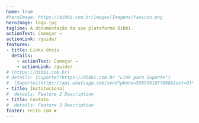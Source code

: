 ```yaml
---
home: true
#heroImage: https://dibbi.com.br/images/Imagens/favicon.png
heroImage: logo.jpg
tagline: A documentação da sua plataforma Dibbi.
actionText: Começar →
actionLink: /guide/
features:
- title: Links úteis
  details:
    - actionText: Começar →
    - actionLink: /guide/
# (https://dibbi.com.br)
# details: [Suporte](https://dibbi.com.br "Link para Suporte")
#  [Suporte](https://api.whatsapp.com/send?phone=5585991077098&text=Ol%C3%A1,%20estou%20vindo%20do%20site%20e%20gostaria%20de%20mais%20informa%C3%A7%C3%B5es%20sobre%20a%20Dibbi)
- title: Institucional
#  details: Feature 2 Description
- title: Contato
#  details: Feature 3 Description
footer: Feito com ❤️
---
```

